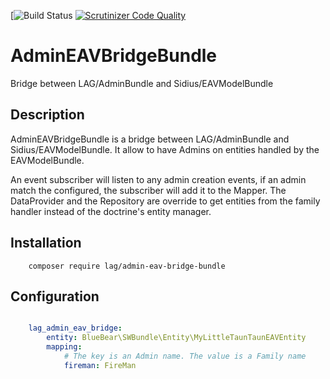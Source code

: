 [![Build Status](https://travis-ci.org/larriereguichet/AdminEAVBridgeBundle.svg?branch=master)
[![Scrutinizer Code Quality](https://scrutinizer-ci.com/g/larriereguichet/AdminEAVBridgeBundle/badges/quality-score.png?b=master)](https://scrutinizer-ci.com/g/larriereguichet/AdminEAVBridgeBundle/?branch=master)


# AdminEAVBridgeBundle
Bridge between LAG/AdminBundle and Sidius/EAVModelBundle

## Description
AdminEAVBridgeBundle is a bridge between LAG/AdminBundle and Sidius/EAVModelBundle. It allow to have Admins on entities
handled by the EAVModelBundle.

An event subscriber will listen to any admin creation events, if an admin match the configured, the subscriber will
add it to the Mapper. The DataProvider and the Repository are override to get entities from the family handler instead
of the doctrine's entity manager.

## Installation
```
    composer require lag/admin-eav-bridge-bundle    
```


## Configuration
```yml

    lag_admin_eav_bridge:
        entity: BlueBear\SWBundle\Entity\MyLittleTaunTaunEAVEntity
        mapping:
            # The key is an Admin name. The value is a Family name
            fireman: FireMan

```
